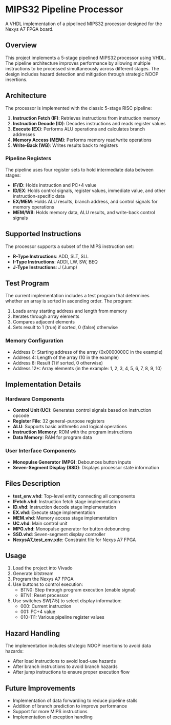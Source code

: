 # MIPS32 Pipeline Processor
A VHDL implementation of a pipelined MIPS32 processor designed for the Nexys A7 FPGA board.

## Overview

This project implements a 5-stage pipelined MIPS32 processor using VHDL. The pipeline architecture improves performance by allowing multiple instructions to be processed simultaneously across different stages. The design includes hazard detection and mitigation through strategic NOOP insertions.

## Architecture

The processor is implemented with the classic 5-stage RISC pipeline:

1. **Instruction Fetch (IF)**: Retrieves instructions from instruction memory
2. **Instruction Decode (ID)**: Decodes instructions and reads register values
3. **Execute (EX)**: Performs ALU operations and calculates branch addresses
4. **Memory Access (MEM)**: Performs memory read/write operations
5. **Write-Back (WB)**: Writes results back to registers

### Pipeline Registers

The pipeline uses four register sets to hold intermediate data between stages:
- **IF/ID**: Holds instruction and PC+4 value
- **ID/EX**: Holds control signals, register values, immediate value, and other instruction-specific data
- **EX/MEM**: Holds ALU results, branch address, and control signals for memory operations
- **MEM/WB**: Holds memory data, ALU results, and write-back control signals

## Supported Instructions

The processor supports a subset of the MIPS instruction set:
- **R-Type Instructions**: ADD, SLT, SLL
- **I-Type Instructions**: ADDI, LW, SW, BEQ
- **J-Type Instructions**: J (Jump)

## Test Program

The current implementation includes a test program that determines whether an array is sorted in ascending order. The program:
1. Loads array starting address and length from memory
2. Iterates through array elements
3. Compares adjacent elements
4. Sets result to 1 (true) if sorted, 0 (false) otherwise

### Memory Configuration

- Address 0: Starting address of the array (0x0000000C in the example)
- Address 4: Length of the array (10 in the example)
- Address 8: Result (1 if sorted, 0 otherwise)
- Address 12+: Array elements (in the example: 1, 2, 3, 4, 5, 6, 7, 8, 9, 10)

## Implementation Details

### Hardware Components

- **Control Unit (UC)**: Generates control signals based on instruction opcode
- **Register File**: 32 general-purpose registers
- **ALU**: Supports basic arithmetic and logical operations
- **Instruction Memory**: ROM with the program instructions
- **Data Memory**: RAM for program data

### User Interface Components

- **Monopulse Generator (MPG)**: Debounces button inputs
- **Seven-Segment Display (SSD)**: Displays processor state information

## Files Description

- **test_env.vhd**: Top-level entity connecting all components
- **IFetch.vhd**: Instruction fetch stage implementation
- **ID.vhd**: Instruction decode stage implementation
- **EX.vhd**: Execute stage implementation
- **MEM.vhd**: Memory access stage implementation
- **UC.vhd**: Main control unit
- **MPG.vhd**: Monopulse generator for button debouncing
- **SSD.vhd**: Seven-segment display controller
- **NexysA7_test_env.xdc**: Constraint file for Nexys A7 FPGA

## Usage

1. Load the project into Vivado
2. Generate bitstream
3. Program the Nexys A7 FPGA
4. Use buttons to control execution:
   - BTN0: Step through program execution (enable signal)
   - BTN1: Reset processor
5. Use switches SW[7:5] to select display information:
   - 000: Current instruction
   - 001: PC+4 value
   - 010-111: Various pipeline register values

## Hazard Handling

The implementation includes strategic NOOP insertions to avoid data hazards:
- After load instructions to avoid load-use hazards
- After branch instructions to avoid branch hazards
- After jump instructions to ensure proper execution flow

## Future Improvements

- Implementation of data forwarding to reduce pipeline stalls
- Addition of branch prediction to improve performance
- Support for more MIPS instructions
- Implementation of exception handling
